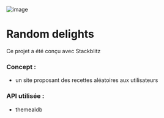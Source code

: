 ![image](https://github.com/elisedu37/random-delights/assets/46353414/ad5bbfcf-71f1-49d3-8dcc-3f7fcba79dbb)

# Random delights

Ce projet a été conçu avec Stackblitz

### Concept :

- un site proposant des recettes aléatoires aux utilisateurs

### API utilisée :

- themealdb
